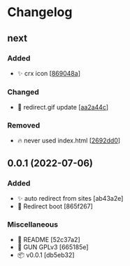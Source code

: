 # Changelog

<a name="next"></a>
## next

### Added

- ✨ crx icon [[869048a](https://github.com/echoeureka/redirect/commit/869048af066aced389dc9d69324b80e9a1605db9)]

### Changed

- 🍱 redirect.gif update [[aa2a44c](https://github.com/echoeureka/redirect/commit/aa2a44c439d5f3006e66a685ee08b0a4bb439cfa)]

### Removed

- 🔥 never used index.html [[2692dd0](https://github.com/echoeureka/redirect/commit/2692dd08cd35b10e49554d5406d38f7c39aa2b28)]


<a name="0.0.1"></a>
## 0.0.1 (2022-07-06)

### Added

- ✨ auto redirect from sites [ab43a2e]
- 🎉 Redirect boot [865f267]

### Miscellaneous

- 📝 README [52c37a2]
- 📄 GUN GPLv3 [665185e]
- 📦 v0.0.1 [db5eb32]


